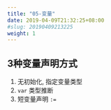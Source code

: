 ```yaml
---
title: "05-变量"
date: 2019-04-09T21:32:25+08:00
#slug: 20190409213225
weight: 1
---
```


## 3种变量声明方式

1. 无初始化, 指定变量类型
2. `var` 类型推断
3. 短变量声明 `:=`
